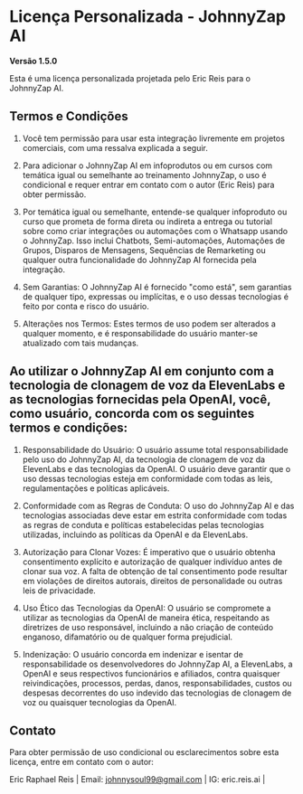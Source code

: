 # Licença Personalizada - JohnnyZap AI

**Versão 1.5.0**

Esta é uma licença personalizada projetada pelo Eric Reis para o JohnnyZap AI.

## Termos e Condições

1. Você tem permissão para usar esta integração livremente em projetos comerciais, com uma ressalva explicada a seguir.

2. Para adicionar o JohnnyZap AI em infoprodutos ou em cursos com temática igual ou semelhante ao treinamento JohnnyZap, o uso é condicional e requer entrar em contato com o autor (Eric Reis) para obter permissão.

3. Por temática igual ou semelhante, entende-se qualquer infoproduto ou curso que prometa de forma direta ou indireta
a entrega ou tutorial sobre como criar integrações ou automações com o Whatsapp usando o JohnnyZap. Isso inclui Chatbots,
Semi-automações, Automações de Grupos, Disparos de Mensagens, Sequências de Remarketing ou qualquer outra funcionalidade
do JohnnyZap AI fornecida pela integração.

4. Sem Garantias: O JohnnyZap AI é fornecido "como está", sem garantias de qualquer tipo, expressas ou implícitas, e o uso dessas tecnologias é feito por conta e risco do usuário.

5. Alterações nos Termos: Estes termos de uso podem ser alterados a qualquer momento, e é responsabilidade do usuário manter-se atualizado com tais mudanças.

## Ao utilizar o JohnnyZap AI em conjunto com a tecnologia de clonagem de voz da ElevenLabs e as tecnologias fornecidas pela OpenAI, você, como usuário, concorda com os seguintes termos e condições:

1. Responsabilidade do Usuário: O usuário assume total responsabilidade pelo uso do JohnnyZap AI, da tecnologia de clonagem de voz da ElevenLabs e das tecnologias da OpenAI. O usuário deve garantir que o uso dessas tecnologias esteja em conformidade com todas as leis, regulamentações e políticas aplicáveis.

2. Conformidade com as Regras de Conduta: O uso do JohnnyZap AI e das tecnologias associadas deve estar em estrita conformidade com todas as regras de conduta e políticas estabelecidas pelas tecnologias utilizadas, incluindo as políticas da OpenAI e da ElevenLabs.

3. Autorização para Clonar Vozes: É imperativo que o usuário obtenha consentimento explícito e autorização de qualquer indivíduo antes de clonar sua voz. A falta de obtenção de tal consentimento pode resultar em violações de direitos autorais, direitos de personalidade ou outras leis de privacidade.

4. Uso Ético das Tecnologias da OpenAI: O usuário se compromete a utilizar as tecnologias da OpenAI de maneira ética, respeitando as diretrizes de uso responsável, incluindo a não criação de conteúdo enganoso, difamatório ou de qualquer forma prejudicial.

5. Indenização: O usuário concorda em indenizar e isentar de responsabilidade os desenvolvedores do JohnnyZap AI, a ElevenLabs, a OpenAI e seus respectivos funcionários e afiliados, contra quaisquer reivindicações, processos, perdas, danos, responsabilidades, custos ou despesas decorrentes do uso indevido das tecnologias de clonagem de voz ou quaisquer tecnologias da OpenAI.

## Contato

Para obter permissão de uso condicional ou esclarecimentos sobre esta licença, entre em contato com o autor:

Eric Raphael Reis |
Email: johnnysoul99@gmail.com |
IG: eric.reis.ai |